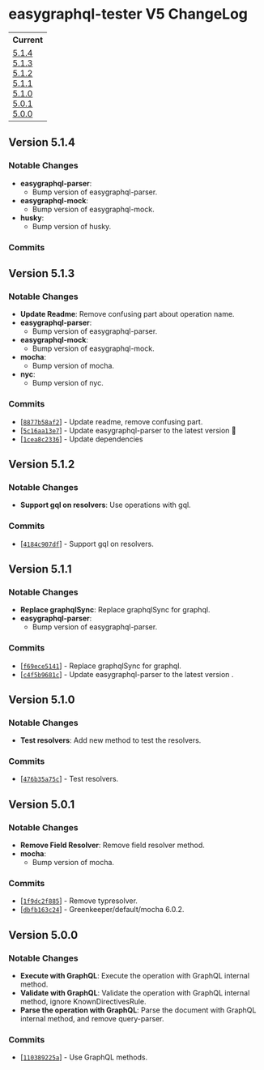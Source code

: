 # easygraphql-tester V5 ChangeLog

<table>
<tr>
<th>Current</th>
</tr>
<tr>
<td>
<a href="#5.1.4">5.1.4</a><br/>
<a href="#5.1.3">5.1.3</a><br/>
<a href="#5.1.2">5.1.2</a><br/>
<a href="#5.1.1">5.1.1</a><br/>
<a href="#5.1.0">5.1.0</a><br/>
<a href="#5.0.1">5.0.1</a><br/>
<a href="#5.0.0">5.0.0</a><br/>
</td>
</tr>
</table>

<a id="5.1.4"></a>
## Version 5.1.4

### Notable Changes

* **easygraphql-parser**:
  - Bump version of easygraphql-parser.
* **easygraphql-mock**:
  - Bump version of easygraphql-mock.
* **husky**:
  - Bump version of husky.

### Commits

<a id="5.1.3"></a>
## Version 5.1.3

### Notable Changes

* **Update Readme**: Remove confusing part about operation name.
* **easygraphql-parser**:
  - Bump version of easygraphql-parser.
* **easygraphql-mock**:
  - Bump version of easygraphql-mock.
* **mocha**:
  - Bump version of mocha.
* **nyc**:
  - Bump version of nyc.

### Commits

* [[`8877b58af2`](https://github.com/EasyGraphQL/easygraphql-tester/commit/8877b58af2)] - Update readme, remove confusing part.
* [[`5c16aa13e7`](https://github.com/EasyGraphQL/easygraphql-tester/commit/5c16aa13e7)] - Update easygraphql-parser to the latest version 🚀
* [[`1cea8c2336`](https://github.com/EasyGraphQL/easygraphql-tester/commit/1cea8c2336)] - Update dependencies 

<a id="5.1.2"></a>
## Version 5.1.2

### Notable Changes

* **Support gql on resolvers**: Use operations with gql.

### Commits

* [[`4184c907df`](https://github.com/EasyGraphQL/easygraphql-tester/commit/4184c907df)] - Support gql on resolvers.

<a id="5.1.1"></a>
## Version 5.1.1

### Notable Changes

* **Replace graphqlSync**: Replace graphqlSync for graphql.
* **easygraphql-parser**:
  - Bump version of easygraphql-parser.

### Commits

* [[`f69ece5141`](https://github.com/EasyGraphQL/easygraphql-tester/commit/f69ece5141)] - Replace graphqlSync for graphql.
* [[`c4f5b9681c`](https://github.com/EasyGraphQL/easygraphql-tester/commit/c4f5b9681c)] - Update easygraphql-parser to the latest version .


<a id="5.1.0"></a>
## Version 5.1.0

### Notable Changes

* **Test resolvers**: Add new method to test the resolvers.


### Commits

* [[`476b35a75c`](https://github.com/EasyGraphQL/easygraphql-tester/commit/476b35a75c)] - Test resolvers.

<a id="5.0.1"></a>
## Version 5.0.1

### Notable Changes

* **Remove Field Resolver**: Remove field resolver method.
* **mocha**:
  - Bump version of mocha.


### Commits

* [[`1f9dc2f885`](https://github.com/EasyGraphQL/easygraphql-tester/commit/1f9dc2f885)] - Remove typresolver.
* [[`dbfb163c24`](https://github.com/EasyGraphQL/easygraphql-tester/commit/dbfb163c24)] - Greenkeeper/default/mocha 6.0.2.


<a id="5.0.0"></a>
## Version 5.0.0

### Notable Changes

* **Execute with GraphQL**: Execute the operation with GraphQL internal method.
* **Validate with GraphQL**: Validate the operation with GraphQL internal method, ignore KnownDirectivesRule.
* **Parse the operation with GraphQL**: Parse the document with GraphQL internal method, and remove query-parser.

### Commits

* [[`110389225a`](https://github.com/EasyGraphQL/easygraphql-tester/commit/110389225a)] - Use GraphQL methods.

